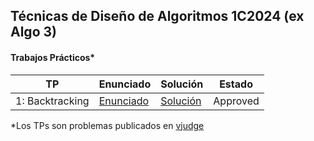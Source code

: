 ## Técnicas de Diseño de Algoritmos 1C2024 (ex Algo 3)

#### Trabajos Prácticos*

| TP | Enunciado | Solución | Estado |
|-----|-------------------------------------------------------------------------- |-------------------------------------------------------------------------| - |
| 1: Backtracking | [Enunciado](https://github.com/arielbakal/uba_tda/blob/main/TPs/TP1/enunciado.pdf) | [Solución](https://github.com/arielbakal/uba_tda/blob/main/TPs/TP1/solucion.py) | Approved |

*Los TPs son problemas publicados en [vjudge](https://vjudge.net/)
